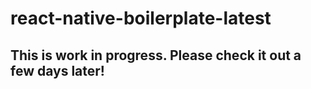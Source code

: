 # react-native-boilerplate-latest

## This is work in progress. Please check it out a few days later!
